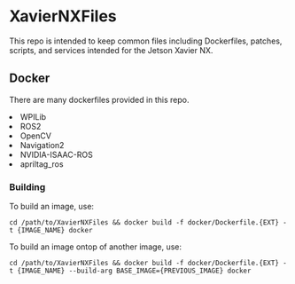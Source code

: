 # XavierNXFiles

This repo is intended to keep common files including Dockerfiles, patches, scripts, and services intended for the Jetson Xavier NX.

## Docker

There are many dockerfiles provided in this repo.

<li>WPILib</li>
<li>ROS2</li>
<li>OpenCV</li>
<li>Navigation2</li>
<li>NVIDIA-ISAAC-ROS</li>
<li>apriltag_ros</li>

### Building

To build an image, use:

`cd /path/to/XavierNXFiles && docker build -f docker/Dockerfile.{EXT} -t {IMAGE_NAME} docker`

To build an image ontop of another image, use:

`cd /path/to/XavierNXFiles && docker build -f docker/Dockerfile.{EXT} -t {IMAGE_NAME} --build-arg BASE_IMAGE={PREVIOUS_IMAGE} docker`
